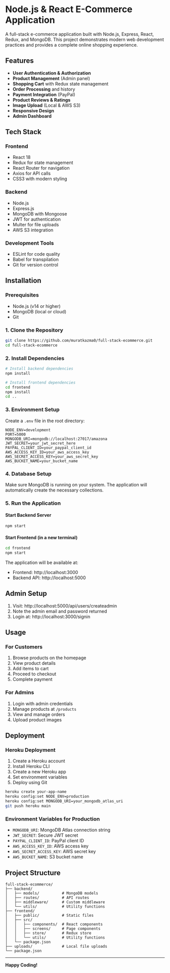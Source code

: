 # Node.js & React E-Commerce Application

A full-stack e-commerce application built with Node.js, Express, React, Redux, and MongoDB. This project demonstrates modern web development practices and provides a complete online shopping experience.

## Features

- **User Authentication & Authorization**
- **Product Management** (Admin panel)
- **Shopping Cart** with Redux state management
- **Order Processing** and history
- **Payment Integration** (PayPal)
- **Product Reviews & Ratings**
- **Image Upload** (Local & AWS S3)
- **Responsive Design**
- **Admin Dashboard**

## Tech Stack

### Frontend

- React 18
- Redux for state management
- React Router for navigation
- Axios for API calls
- CSS3 with modern styling

### Backend

- Node.js
- Express.js
- MongoDB with Mongoose
- JWT for authentication
- Multer for file uploads
- AWS S3 integration

### Development Tools

- ESLint for code quality
- Babel for transpilation
- Git for version control

## Installation

### Prerequisites

- Node.js (v14 or higher)
- MongoDB (local or cloud)
- Git

### 1. Clone the Repository

```bash
git clone https://github.com/muratkazma0/full-stack-ecommerce.git
cd full-stack-ecommerce
```

### 2. Install Dependencies

```bash
# Install backend dependencies
npm install

# Install frontend dependencies
cd frontend
npm install
cd ..
```

### 3. Environment Setup

Create a `.env` file in the root directory:

```env
NODE_ENV=development
PORT=5000
MONGODB_URI=mongodb://localhost:27017/amazona
JWT_SECRET=your_jwt_secret_here
PAYPAL_CLIENT_ID=your_paypal_client_id
AWS_ACCESS_KEY_ID=your_aws_access_key
AWS_SECRET_ACCESS_KEY=your_aws_secret_key
AWS_BUCKET_NAME=your_bucket_name
```

### 4. Database Setup

Make sure MongoDB is running on your system. The application will automatically create the necessary collections.

### 5. Run the Application

#### Start Backend Server

```bash
npm start
```

#### Start Frontend (in a new terminal)

```bash
cd frontend
npm start
```

The application will be available at:

- Frontend: http://localhost:3000
- Backend API: http://localhost:5000

## Admin Setup

1. Visit: http://localhost:5000/api/users/createadmin
2. Note the admin email and password returned
3. Login at: http://localhost:3000/signin

## Usage

### For Customers

1. Browse products on the homepage
2. View product details
3. Add items to cart
4. Proceed to checkout
5. Complete payment

### For Admins

1. Login with admin credentials
2. Manage products at `/products`
3. View and manage orders
4. Upload product images

## Deployment

### Heroku Deployment

1. Create a Heroku account
2. Install Heroku CLI
3. Create a new Heroku app
4. Set environment variables
5. Deploy using Git

```bash
heroku create your-app-name
heroku config:set NODE_ENV=production
heroku config:set MONGODB_URI=your_mongodb_atlas_uri
git push heroku main
```

### Environment Variables for Production

- `MONGODB_URI`: MongoDB Atlas connection string
- `JWT_SECRET`: Secure JWT secret
- `PAYPAL_CLIENT_ID`: PayPal client ID
- `AWS_ACCESS_KEY_ID`: AWS access key
- `AWS_SECRET_ACCESS_KEY`: AWS secret key
- `AWS_BUCKET_NAME`: S3 bucket name

## Project Structure

```
full-stack-ecommerce/
├── backend/
│   ├── models/          # MongoDB models
│   ├── routes/          # API routes
│   ├── middleware/      # Custom middleware
│   └── utils/           # Utility functions
├── frontend/
│   ├── public/          # Static files
│   ├── src/
│   │   ├── components/  # React components
│   │   ├── screens/     # Page components
│   │   ├── store/       # Redux store
│   │   └── utils/       # Utility functions
│   └── package.json
├── uploads/             # Local file uploads
└── package.json
```

---

**Happy Coding!**
